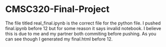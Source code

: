 # CMSC320-Final-Project
The file titled real_final.ipynb is the correct file for the python file.
I pushed final.ipynb before 12 but for some reason it says invalid notebook.
I believe this is due to me and my partner both commiting before pushing.
As you can see though I generated my final.html before 12.
